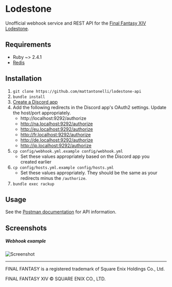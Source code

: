 # Lodestone

Unofficial webhook service and REST API for the [Final Fantasy XIV Lodestone](https://na.finalfantasyxiv.com/lodestone/).

## Requirements
* Ruby ~> 2.4.1
* [Redis](https://redis.io/)

## Installation
1. `git clone https://github.com/mattantonelli/lodestone-api`
2. `bundle install`
3. [Create a Discord app](https://discord.com/developers/applications/me)
4. Add the following redirects in the Discord app's OAuth2 settings. Update the host/port appropriately.
    * http://localhost:9292/authorize
    * http://na.localhost:9292/authorize
    * http://eu.localhost:9292/authorize
    * http://fr.localhost:9292/authorize
    * http://de.localhost:9292/authorize
    * http://jp.localhost:9292/authorize
3. `cp config/webhook.yml.example config/webhook.yml`
    * Set these values appropriately based on the Discord app you created earlier
3. `cp config/hosts.yml.example config/hosts.yml`
    * Set these values appropriately. They should be the same as your redirects minus the `/authorize`.
4. `bundle exec rackup`

## Usage

See the [Postman documentation](https://documenter.getpostman.com/view/1779678/TzXzDHVk) for API information.

## Screenshots

##### Webhook example

![Screenshot](https://i.imgur.com/mkQJMSx.png)

---

FINAL FANTASY is a registered trademark of Square Enix Holdings Co., Ltd.

FINAL FANTASY XIV © SQUARE ENIX CO., LTD.

